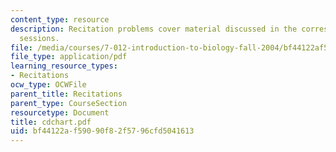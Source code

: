 ```yaml
---
content_type: resource
description: Recitation problems cover material discussed in the corresponding lecture
  sessions.
file: /media/courses/7-012-introduction-to-biology-fall-2004/bf44122af59090f82f5796cfd5041613_cdchart.pdf
file_type: application/pdf
learning_resource_types:
- Recitations
ocw_type: OCWFile
parent_title: Recitations
parent_type: CourseSection
resourcetype: Document
title: cdchart.pdf
uid: bf44122a-f590-90f8-2f57-96cfd5041613
---
```

